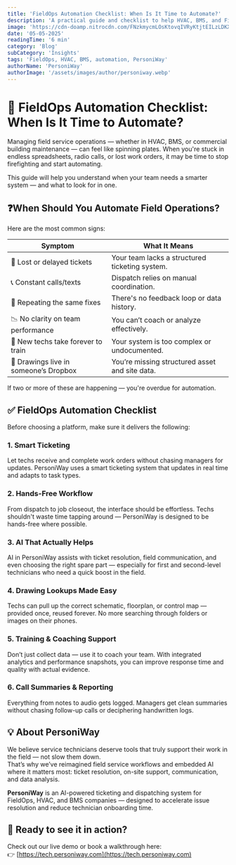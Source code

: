 ```yaml
---
title: 'FieldOps Automation Checklist: When Is It Time to Automate?'
description: 'A practical guide and checklist to help HVAC, BMS, and FieldOps teams decide when it’s time to automate their field service operations and what features to look for in a smart dispatching and ticketing system.'
image: 'https://cdn-doamp.nitrocdn.com/FNzkmycmLOsKtovqIVRyKtjtEILzLDKX/assets/images/optimized/rev-13fe792/fieldcomplete.com/wp-content/uploads/2023/09/HVAC-Safety.-Risks-and-Technician-Protection.jpg'
date: '05-05-2025'
readingTime: '6 min'
category: 'Blog'
subCategory: 'Insights'
tags: 'FieldOps, HVAC, BMS, automation, PersoniWay'
authorName: 'PersoniWay'
authorImage: '/assets/images/author/personiway.webp'
---
```


# 🧰 FieldOps Automation Checklist: When Is It Time to Automate?

Managing field service operations — whether in HVAC, BMS, or commercial building maintenance — can feel like spinning plates. When you're stuck in endless spreadsheets, radio calls, or lost work orders, it may be time to stop firefighting and start automating.

This guide will help you understand when your team needs a smarter system — and what to look for in one.

## ❓When Should You Automate Field Operations?

Here are the most common signs:

| Symptom | What It Means |
|--------|----------------|
| 🧾 Lost or delayed tickets | Your team lacks a structured ticketing system. |
| 📞 Constant calls/texts | Dispatch relies on manual coordination. |
| 🔄 Repeating the same fixes | There's no feedback loop or data history. |
| 📉 No clarity on team performance | You can’t coach or analyze effectively. |
| 🤯 New techs take forever to train | Your system is too complex or undocumented. |
| 📂 Drawings live in someone’s Dropbox | You’re missing structured asset and site data. |

If two or more of these are happening — you're overdue for automation.

## ✅ FieldOps Automation Checklist

Before choosing a platform, make sure it delivers the following:

### 1. Smart Ticketing

Let techs receive and complete work orders without chasing managers for updates. PersoniWay uses a smart ticketing system that updates in real time and adapts to task types.

### 2. Hands-Free Workflow

From dispatch to job closeout, the interface should be effortless. Techs shouldn't waste time tapping around — PersoniWay is designed to be hands-free where possible.

### 3. AI That Actually Helps

AI in PersoniWay assists with ticket resolution, field communication, and even choosing the right spare part — especially for first and second-level technicians who need a quick boost in the field.

### 4. Drawing Lookups Made Easy

Techs can pull up the correct schematic, floorplan, or control map — provided once, reused forever. No more searching through folders or images on their phones.

### 5. Training & Coaching Support

Don’t just collect data — use it to coach your team. With integrated analytics and performance snapshots, you can improve response time and quality with actual evidence.

### 6. Call Summaries & Reporting

Everything from notes to audio gets logged. Managers get clean summaries without chasing follow-up calls or deciphering handwritten logs.

## 💡 About PersoniWay

We believe service technicians deserve tools that truly support their work in the field — not slow them down.  
That’s why we’ve reimagined field service workflows and embedded AI where it matters most: ticket resolution, on-site support, communication, and data analysis.

**PersoniWay** is an AI-powered ticketing and dispatching system for FieldOps, HVAC, and BMS companies — designed to accelerate issue resolution and reduce technician onboarding time.

## 🚀 Ready to see it in action?

Check out our live demo or book a walkthrough here:  
👉 [https://tech.personiway.com](https://tech.personiway.com)
